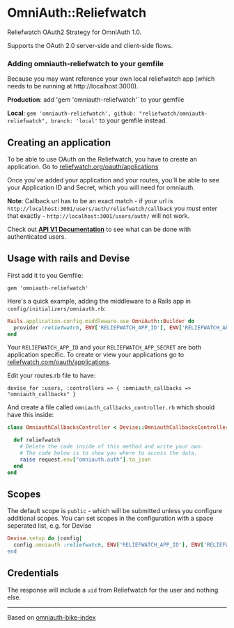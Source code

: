 OmniAuth::Reliefwatch
==============

Reliefwatch OAuth2 Strategy for OmniAuth 1.0.

Supports the OAuth 2.0 server-side and client-side flows.

### Adding omniauth-reliefwatch to your gemfile

Because you may want reference your own local reliefwatch app (which needs to be running at http://localhost:3000).

**Production**: add 'gem 'omniauth-reliefwatch'` to your gemfile

**Local**: `gem 'omniauth-reliefwatch', github: "reliefwatch/omniauth-reliefwatch", branch: 'local'` to your gemfile instead.


## Creating an application

To be able to use OAuth on the Reliefwatch, you have to create an application. Go to [reliefwatch.org/oauth/applications](https://reliefwatch.com/oauth/applications)

Once you've added your application and your routes, you'll be able to see your Application ID and Secret, which you will need for omniauth.

**Note**: Callback url has to be an exact match - if your url is `http://localhost:3001/users/auth/reliefwatch/callback` you _must_ enter that exactly - `http://localhost:3001/users/auth/` will not work.


Check out **[API V1 Documentation](https://reliefwatch.com/documentation/api_v1)** to see what can be done with authenticated users.

## Usage with rails and Devise

First add it to you Gemfile:

`gem 'omniauth-reliefwatch'`

Here's a quick example, adding the middleware to a Rails app in
`config/initializers/omniauth.rb`:

```ruby
Rails.application.config.middleware.use OmniAuth::Builder do
  provider :reliefwatch, ENV['RELIEFWATCH_APP_ID'], ENV['RELIEFWATCH_APP_SECRET']
end
```

Your `RELIEFWATCH_APP_ID` and your `RELIEFWATCH_APP_SECRET` are both application specific. To create or view your applications go to [reliefwatch.com/oauth/applications](https://reliefwatch.com/oauth/applications).

Edit your routes.rb file to have:

`devise_for :users, :controllers => { :omniauth_callbacks => "omniauth_callbacks" }`

And create a file called `omniauth_callbacks_controller.rb` which should have this inside:

```ruby
class OmniauthCallbacksController < Devise::OmniauthCallbacksController

  def reliefwatch
    # Delete the code inside of this method and write your own.
    # The code below is to show you where to access the data.
    raise request.env["omniauth.auth"].to_json
  end
end
```

## Scopes

The default scope is `public` - which will be submitted unless you configure additional scopes. You can set scopes in the configuration with a space seperated list, e.g. for Devise

```ruby
Devise.setup do |config|
  config.omniauth :reliefwatch, ENV['RELIEFWATCH_APP_ID'], ENV['RELIEFWATCH_APP_SECRET'], scope: 'public`
end
```



## Credentials

The response will include a `uid` from Reliefwatch for the user and nothing else.


-----

Based on [omniauth-bike-index](https://github.com/bikeindex/omniauth-bike-index)